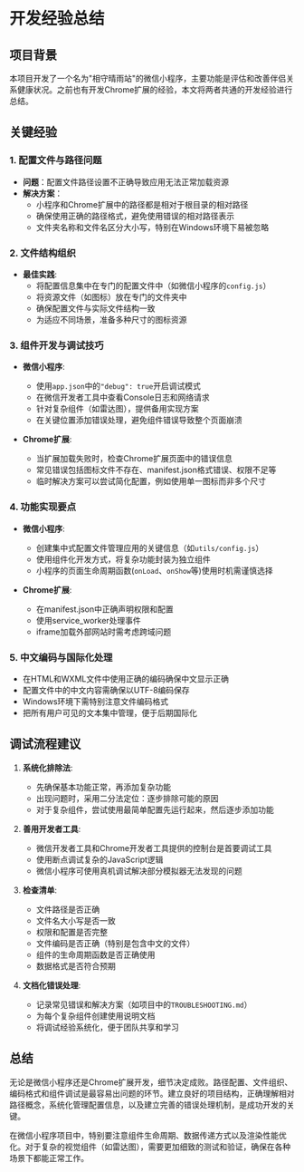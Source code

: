 # 开发经验总结

## 项目背景
本项目开发了一个名为"相守晴雨站"的微信小程序，主要功能是评估和改善伴侣关系健康状况。之前也有开发Chrome扩展的经验，本文将两者共通的开发经验进行总结。

## 关键经验

### 1. 配置文件与路径问题

- **问题**：配置文件路径设置不正确导致应用无法正常加载资源
- **解决方案**：
  - 小程序和Chrome扩展中的路径都是相对于根目录的相对路径
  - 确保使用正确的路径格式，避免使用错误的相对路径表示
  - 文件夹名称和文件名区分大小写，特别在Windows环境下易被忽略

### 2. 文件结构组织

- **最佳实践**:
  - 将配置信息集中在专门的配置文件中（如微信小程序的`config.js`）
  - 将资源文件（如图标）放在专门的文件夹中
  - 确保配置文件与实际文件结构一致
  - 为适应不同场景，准备多种尺寸的图标资源

### 3. 组件开发与调试技巧

- **微信小程序**:
  - 使用`app.json`中的`"debug": true`开启调试模式
  - 在微信开发者工具中查看Console日志和网络请求
  - 针对复杂组件（如雷达图），提供备用实现方案
  - 在关键位置添加错误处理，避免组件错误导致整个页面崩溃

- **Chrome扩展**:
  - 当扩展加载失败时，检查Chrome扩展页面中的错误信息
  - 常见错误包括图标文件不存在、manifest.json格式错误、权限不足等
  - 临时解决方案可以尝试简化配置，例如使用单一图标而非多个尺寸

### 4. 功能实现要点

- **微信小程序**:
  - 创建集中式配置文件管理应用的关键信息（如`utils/config.js`）
  - 使用组件化开发方式，将复杂功能封装为独立组件
  - 小程序的页面生命周期函数(`onLoad`、`onShow`等)使用时机需谨慎选择

- **Chrome扩展**:
  - 在manifest.json中正确声明权限和配置
  - 使用service_worker处理事件
  - iframe加载外部网站时需考虑跨域问题

### 5. 中文编码与国际化处理

- 在HTML和WXML文件中使用正确的编码确保中文显示正确
- 配置文件中的中文内容需确保以UTF-8编码保存
- Windows环境下需特别注意文件编码格式
- 把所有用户可见的文本集中管理，便于后期国际化

## 调试流程建议

1. **系统化排除法**:
   - 先确保基本功能正常，再添加复杂功能
   - 出现问题时，采用二分法定位：逐步排除可能的原因
   - 对于复杂组件，尝试使用最简单配置先运行起来，然后逐步添加功能

2. **善用开发者工具**:
   - 微信开发者工具和Chrome开发者工具提供的控制台是首要调试工具
   - 使用断点调试复杂的JavaScript逻辑
   - 微信小程序可使用真机调试解决部分模拟器无法发现的问题

3. **检查清单**:
   - 文件路径是否正确
   - 文件名大小写是否一致
   - 权限和配置是否完整
   - 文件编码是否正确（特别是包含中文的文件）
   - 组件的生命周期函数是否正确使用
   - 数据格式是否符合预期

4. **文档化错误处理**:
   - 记录常见错误和解决方案（如项目中的`TROUBLESHOOTING.md`）
   - 为每个复杂组件创建使用说明文档
   - 将调试经验系统化，便于团队共享和学习

## 总结

无论是微信小程序还是Chrome扩展开发，细节决定成败。路径配置、文件组织、编码格式和组件调试是最容易出问题的环节。建立良好的项目结构，正确理解相对路径概念，系统化管理配置信息，以及建立完善的错误处理机制，是成功开发的关键。

在微信小程序项目中，特别要注意组件生命周期、数据传递方式以及渲染性能优化。对于复杂的视觉组件（如雷达图），需要更加细致的测试和验证，确保在各种场景下都能正常工作。 